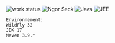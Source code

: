 ![work status](https://img.shields.io/badge/work-on%20progress-red.svg) 
![Ngor Seck](https://img.shields.io/badge/Ngor%20Seck-Java-green) 
![Java](https://img.shields.io/badge/Ngor%20Seck-Struts2%20-yellowgreen)
![JEE](https://img.shields.io/badge/Ngor%20Seck-Android-blue)
```
Environnement: 
WildFly 32
JDK 17
Maven 3.9.*
```